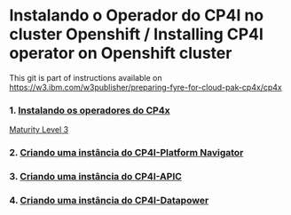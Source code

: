 # Instalando o Operador do CP4I no cluster Openshift / Installing CP4I operator on Openshift cluster

This git is part of  instructions available on https://w3.ibm.com/w3publisher/preparing-fyre-for-cloud-pak-cp4x/cp4x

### 1. [Instalando os operadores do CP4x](https://github.com/alexandrezanetti/cp4x/blob/main/README.md)<br>
[Maturity Level 3](Maturity_Level_3.png)

### 2. [Criando uma instância do CP4I-Platform Navigator](platformNavigatorInstance/README.md)<br>
### 3. [Criando uma instância do CP4I-APIC ](apiconnectInstance//README.md)<br>
### 4. [Criando uma instância do CP4I-Datapower](https://w3.ibm.com/w3publisher/data-power)<br>
